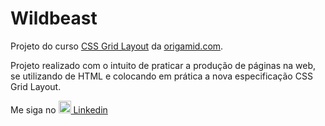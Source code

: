 # Wildbeast

Projeto do curso <a href="https://www.origamid.com/curso/css-grid-layout/">CSS Grid Layout</a> da <a href="https://www.origamid.com/">origamid.com</a>.

Projeto realizado com o intuito de praticar a produção de páginas na web, se utilizando de HTML e colocando em prática a nova especificação CSS Grid Layout.

Me siga no <a href="https://www.linkedin.com/in/jose-de-souza/"><img width="20" height="20" src="https://cdn.icon-icons.com/icons2/2428/PNG/512/linkedin_black_logo_icon_147114.png"> Linkedin</a>
